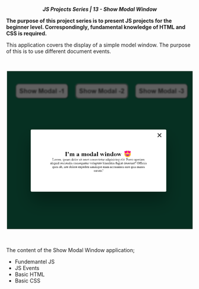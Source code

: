 **_<center>JS Projects Series | 13 - Show Modal Window </center>_**

**The purpose of this project series is to present JS projects for the beginner level. Correspondingly, fundamental knowledge of HTML and CSS is required.**

This application covers the display of a simple model window. The purpose of this is to use different document events.

<br>

<p align="center">
  <img width="500" src="src/img/img1.png">
  <br>
</p>

<br>

The content of the Show Modal Window application;

- Fundemantel JS
- JS Events
- Basic HTML
- Basic CSS
